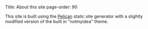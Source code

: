 Title: About this site
page-order: 90

This site is built using the [Pelican](https://blog.getpelican.com/)
static site generator with a slightly modified version of the built in
"notmyidea" theme.

